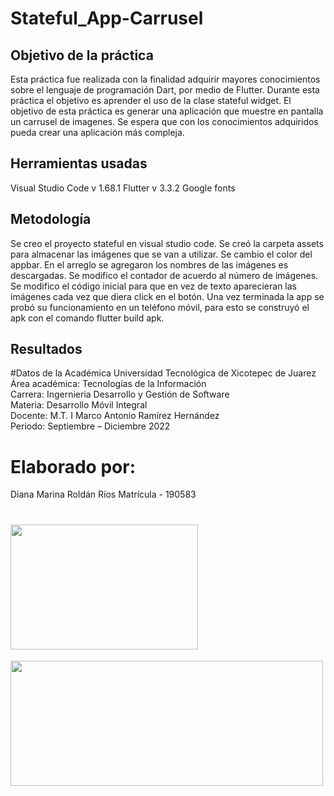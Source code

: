 # Stateful_App-Carrusel
## Objetivo de la práctica
Esta práctica fue realizada con la finalidad adquirir mayores conocimientos sobre el lenguaje de programación Dart, por medio de Flutter. Durante esta práctica el objetivo es aprender el uso de la clase stateful widget. El objetivo de esta práctica es generar una aplicación que muestre en pantalla un carrusel de imagenes.
Se espera que con los conocimientos adquiridos pueda crear una aplicación más compleja.
## Herramientas usadas
Visual Studio Code v 1.68.1
Flutter v 3.3.2
Google fonts
## Metodología
Se creo el proyecto stateful en visual studio code.
Se creó la carpeta assets para almacenar las imágenes que se van a utilizar.
Se cambio el color del appbar.
En el arreglo se agregaron los nombres de las imágenes es descargadas.
Se modifico el contador de acuerdo al número de imágenes.
Se modifico el código inicial para que en vez de texto aparecieran las imágenes cada vez que diera click en el botón.
Una vez terminada la app se probó su funcionamiento en un teléfono móvil, para esto se construyó el apk con el comando flutter build apk.
## Resultados

#Datos de la Académica
Universidad Tecnológica de Xicotepec de Juarez
<br/>
Área académica: Tecnologías de la Información
<br/>
Carrera: Ingernieria Desarrollo y Gestión de Software
<br/>
Materia: Desarrollo Móvil Integral
<br/>
Docente: M.T. I Marco Antonio Ramírez Hernández
<br/>
Periodo: Septiembre – Diciembre 2022
# Elaborado por: 
Diana Marina Roldán Ríos Matrícula - 190583
# <img src="https://user-images.githubusercontent.com/77304407/194476270-7d5ae341-0c51-4832-b1d5-0eeb1e1e7730.jpg" height="200" width="300"></img>
<img src="https://user-images.githubusercontent.com/77304407/194476462-17681aac-2dae-458e-ade3-f9195d8ce615.png" height="200" width="500"></img>
